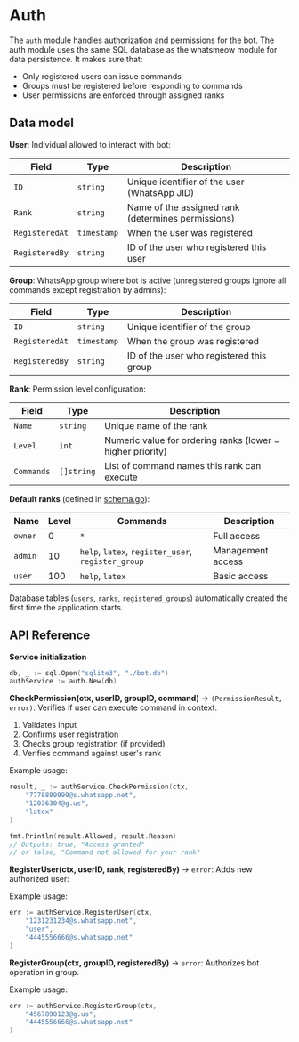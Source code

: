 # Auth

The `auth` module handles authorization and permissions for the bot. The auth module uses the same SQL database as the whatsmeow module for data persistence. It makes sure that:

- Only registered users can issue commands
- Groups must be registered before responding to commands
- User permissions are enforced through assigned ranks

## Data model

**User**: Individual allowed to interact with bot:

| Field          | Type        | Description                                        |
| -------------- | ----------- | -------------------------------------------------- |
| `ID`           | `string`    | Unique identifier of the user (WhatsApp JID)       |
| `Rank`         | `string`    | Name of the assigned rank (determines permissions) |
| `RegisteredAt` | `timestamp` | When the user was registered                       |
| `RegisteredBy` | `string`    | ID of the user who registered this user            |

**Group**: WhatsApp group where bot is active (unregistered groups ignore all commands except registration by admins):

| Field          | Type        | Description                              |
| -------------- | ----------- | ---------------------------------------- |
| `ID`           | `string`    | Unique identifier of the group           |
| `RegisteredAt` | `timestamp` | When the group was registered            |
| `RegisteredBy` | `string`    | ID of the user who registered this group |

**Rank**: Permission level configuration:

| Field      | Type       | Description                                                |
| ---------- | ---------- | ---------------------------------------------------------- |
| `Name`     | `string`   | Unique name of the rank                                    |
| `Level`    | `int`      | Numeric value for ordering ranks (lower = higher priority) |
| `Commands` | `[]string` | List of command names this rank can execute                |

**Default ranks** (defined in [schema.go](schema.go?plain=1#L44)):

| Name    | Level | Commands                                           | Description       |
| ------- | ----- | -------------------------------------------------- | ----------------- |
| `owner` | 0     | `*`                                                | Full access       |
| `admin` | 10    | `help`, `latex`, `register_user`, `register_group` | Management access |
| `user`  | 100   | `help`, `latex`                                    | Basic access      |

Database tables (`users`, `ranks`, `registered_groups`) automatically created the first time the application starts.

## API Reference

**Service initialization**

```go
db, _ := sql.Open("sqlite3", "./bot.db")
authService := auth.New(db)
```

**CheckPermission(ctx, userID, groupID, command)** -> `(PermissionResult, error)`: Verifies if user can execute command in context:

1. Validates input
2. Confirms user registration
3. Checks group registration (if provided)
4. Verifies command against user's rank

Example usage:

```go
result, _ := authService.CheckPermission(ctx,
    "7778889999@s.whatsapp.net",
    "12036304@g.us",
    "latex"
)

fmt.Println(result.Allowed, result.Reason)
// Outputs: true, "Access granted"
// or false, "Command not allowed for your rank"
```

**RegisterUser(ctx, userID, rank, registeredBy)** -> `error`: Adds new authorized user:

Example usage:

```go
err := authService.RegisterUser(ctx,
    "1231231234@s.whatsapp.net",
    "user",
    "4445556666@s.whatsapp.net"
)
```

**RegisterGroup(ctx, groupID, registeredBy)** -> `error`: Authorizes bot operation in group.

Example usage:

```go
err := authService.RegisterGroup(ctx,
    "4567890123@g.us",
    "4445556666@s.whatsapp.net"
)
```
